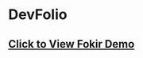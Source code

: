 <h1>DevFolio</h1>
<h2>
<a href="https://youssef-bah2.github.io/Devfolio/" target="_blank">Click to View Fokir Demo</a>  
<h2>
